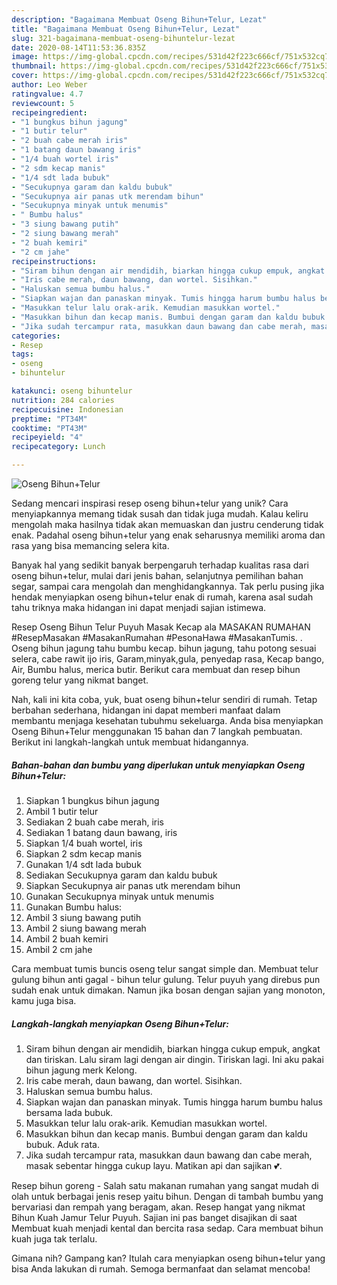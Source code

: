 ```yaml
---
description: "Bagaimana Membuat Oseng Bihun+Telur, Lezat"
title: "Bagaimana Membuat Oseng Bihun+Telur, Lezat"
slug: 321-bagaimana-membuat-oseng-bihuntelur-lezat
date: 2020-08-14T11:53:36.835Z
image: https://img-global.cpcdn.com/recipes/531d42f223c666cf/751x532cq70/oseng-bihuntelur-foto-resep-utama.jpg
thumbnail: https://img-global.cpcdn.com/recipes/531d42f223c666cf/751x532cq70/oseng-bihuntelur-foto-resep-utama.jpg
cover: https://img-global.cpcdn.com/recipes/531d42f223c666cf/751x532cq70/oseng-bihuntelur-foto-resep-utama.jpg
author: Leo Weber
ratingvalue: 4.7
reviewcount: 5
recipeingredient:
- "1 bungkus bihun jagung"
- "1 butir telur"
- "2 buah cabe merah iris"
- "1 batang daun bawang iris"
- "1/4 buah wortel iris"
- "2 sdm kecap manis"
- "1/4 sdt lada bubuk"
- "Secukupnya garam dan kaldu bubuk"
- "Secukupnya air panas utk merendam bihun"
- "Secukupnya minyak untuk menumis"
- " Bumbu halus"
- "3 siung bawang putih"
- "2 siung bawang merah"
- "2 buah kemiri"
- "2 cm jahe"
recipeinstructions:
- "Siram bihun dengan air mendidih, biarkan hingga cukup empuk, angkat dan tiriskan. Lalu siram lagi dengan air dingin. Tiriskan lagi. Ini aku pakai bihun jagung merk Kelong."
- "Iris cabe merah, daun bawang, dan wortel. Sisihkan."
- "Haluskan semua bumbu halus."
- "Siapkan wajan dan panaskan minyak. Tumis hingga harum bumbu halus bersama lada bubuk."
- "Masukkan telur lalu orak-arik. Kemudian masukkan wortel."
- "Masukkan bihun dan kecap manis. Bumbui dengan garam dan kaldu bubuk. Aduk rata."
- "Jika sudah tercampur rata, masukkan daun bawang dan cabe merah, masak sebentar hingga cukup layu. Matikan api dan sajikan 💕."
categories:
- Resep
tags:
- oseng
- bihuntelur

katakunci: oseng bihuntelur 
nutrition: 284 calories
recipecuisine: Indonesian
preptime: "PT34M"
cooktime: "PT43M"
recipeyield: "4"
recipecategory: Lunch

---
```



![Oseng Bihun+Telur](https://img-global.cpcdn.com/recipes/531d42f223c666cf/751x532cq70/oseng-bihuntelur-foto-resep-utama.jpg)

Sedang mencari inspirasi resep oseng bihun+telur yang unik? Cara menyiapkannya memang tidak susah dan tidak juga mudah. Kalau keliru mengolah maka hasilnya tidak akan memuaskan dan justru cenderung tidak enak. Padahal oseng bihun+telur yang enak seharusnya memiliki aroma dan rasa yang bisa memancing selera kita.

Banyak hal yang sedikit banyak berpengaruh terhadap kualitas rasa dari oseng bihun+telur, mulai dari jenis bahan, selanjutnya pemilihan bahan segar, sampai cara mengolah dan menghidangkannya. Tak perlu pusing jika hendak menyiapkan oseng bihun+telur enak di rumah, karena asal sudah tahu triknya maka hidangan ini dapat menjadi sajian istimewa.

Resep Oseng Bihun Telur Puyuh Masak Kecap ala MASAKAN RUMAHAN #ResepMasakan #MasakanRumahan #PesonaHawa #MasakanTumis. . Oseng bihun jagung tahu bumbu kecap. bihun jagung, tahu potong sesuai selera, cabe rawit ijo iris, Garam,minyak,gula, penyedap rasa, Kecap bango, Air, Bumbu halus, merica butir. Berikut cara membuat dan resep bihun goreng telur yang nikmat banget.


Nah, kali ini kita coba, yuk, buat oseng bihun+telur sendiri di rumah. Tetap berbahan sederhana, hidangan ini dapat memberi manfaat dalam membantu menjaga kesehatan tubuhmu sekeluarga. Anda bisa menyiapkan Oseng Bihun+Telur menggunakan 15 bahan dan 7 langkah pembuatan. Berikut ini langkah-langkah untuk membuat hidangannya.

<!--inarticleads1-->

##### Bahan-bahan dan bumbu yang diperlukan untuk menyiapkan Oseng Bihun+Telur:

1. Siapkan 1 bungkus bihun jagung
1. Ambil 1 butir telur
1. Sediakan 2 buah cabe merah, iris
1. Sediakan 1 batang daun bawang, iris
1. Siapkan 1/4 buah wortel, iris
1. Siapkan 2 sdm kecap manis
1. Gunakan 1/4 sdt lada bubuk
1. Sediakan Secukupnya garam dan kaldu bubuk
1. Siapkan Secukupnya air panas utk merendam bihun
1. Gunakan Secukupnya minyak untuk menumis
1. Gunakan  Bumbu halus:
1. Ambil 3 siung bawang putih
1. Ambil 2 siung bawang merah
1. Ambil 2 buah kemiri
1. Ambil 2 cm jahe


Cara membuat tumis buncis oseng telur sangat simple dan. Membuat telur gulung bihun anti gagal - bihun telur gulung. Telur puyuh yang direbus pun sudah enak untuk dimakan. Namun jika bosan dengan sajian yang monoton, kamu juga bisa. 

<!--inarticleads2-->

##### Langkah-langkah menyiapkan Oseng Bihun+Telur:

1. Siram bihun dengan air mendidih, biarkan hingga cukup empuk, angkat dan tiriskan. Lalu siram lagi dengan air dingin. Tiriskan lagi. Ini aku pakai bihun jagung merk Kelong.
1. Iris cabe merah, daun bawang, dan wortel. Sisihkan.
1. Haluskan semua bumbu halus.
1. Siapkan wajan dan panaskan minyak. Tumis hingga harum bumbu halus bersama lada bubuk.
1. Masukkan telur lalu orak-arik. Kemudian masukkan wortel.
1. Masukkan bihun dan kecap manis. Bumbui dengan garam dan kaldu bubuk. Aduk rata.
1. Jika sudah tercampur rata, masukkan daun bawang dan cabe merah, masak sebentar hingga cukup layu. Matikan api dan sajikan 💕.


Resep bihun goreng - Salah satu makanan rumahan yang sangat mudah di olah untuk berbagai jenis resep yaitu bihun. Dengan di tambah bumbu yang bervariasi dan rempah yang beragam, akan. Resep hangat yang nikmat Bihun Kuah Jamur Telur Puyuh. Sajian ini pas banget disajikan di saat Membuat kuah menjadi kental dan bercita rasa sedap. Cara membuat bihun kuah juga tak terlalu. 

Gimana nih? Gampang kan? Itulah cara menyiapkan oseng bihun+telur yang bisa Anda lakukan di rumah. Semoga bermanfaat dan selamat mencoba!
